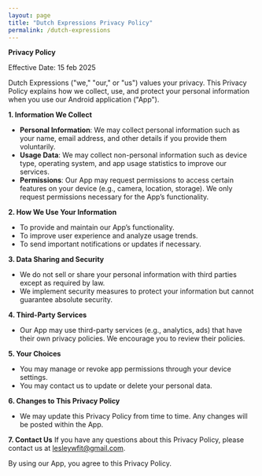 ```yaml
---
layout: page
title: "Dutch Expressions Privacy Policy"
permalink: /dutch-expressions
---
```


**Privacy Policy**

Effective Date: 15 feb 2025

Dutch Expressions ("we," "our," or "us") values your privacy. This Privacy Policy explains how we collect, use, and protect your personal information when you use our Android application ("App").

**1. Information We Collect**

- **Personal Information**: We may collect personal information such as your name, email address, and other details if you provide them voluntarily.
- **Usage Data**: We may collect non-personal information such as device type, operating system, and app usage statistics to improve our services.
- **Permissions**: Our App may request permissions to access certain features on your device (e.g., camera, location, storage). We only request permissions necessary for the App’s functionality.

**2. How We Use Your Information**

- To provide and maintain our App’s functionality.
- To improve user experience and analyze usage trends.
- To send important notifications or updates if necessary.

**3. Data Sharing and Security**

- We do not sell or share your personal information with third parties except as required by law.
- We implement security measures to protect your information but cannot guarantee absolute security.

**4. Third-Party Services**

- Our App may use third-party services (e.g., analytics, ads) that have their own privacy policies. We encourage you to review their policies.

**5. Your Choices**

- You may manage or revoke app permissions through your device settings.
- You may contact us to update or delete your personal data.

**6. Changes to This Privacy Policy**

- We may update this Privacy Policy from time to time. Any changes will be posted within the App.

**7. Contact Us**
If you have any questions about this Privacy Policy, please contact us at lesleywfit@gmail.com.

By using our App, you agree to this Privacy Policy.

